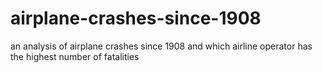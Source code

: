 # airplane-crashes-since-1908
an analysis of airplane crashes since 1908 and which airline operator has the highest number of fatalities
